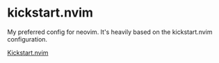 # kickstart.nvim

My preferred config for neovim. It's heavily based on the kickstart.nvim configuration.

[Kickstart.nvim](https://github.com/nvim-lua/kickstart.nvim)

